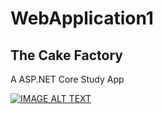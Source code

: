 # WebApplication1
## The Cake Factory
A ASP.NET Core Study App

[![IMAGE ALT TEXT](https://img.youtube.com/vi/yyMO96Loj3w/maxresdefault.jpg)](https://youtu.be/yyMO96Loj3w "TheCakeFactory")
